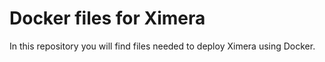 # Docker files for Ximera

In this repository you will find files needed to deploy Ximera using Docker. 